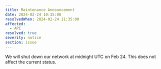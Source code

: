 ```yaml
---
title: Maintenance Announcement
date: 2024-02-24 10:35:00
resolvedWhen: 2024-02-24 11:35:00
affected:
  - API
resolved: true
severity: notice
section: issue
---
```


We will shut down our network at midnight UTC on Feb 24. This does not affect the current status.
